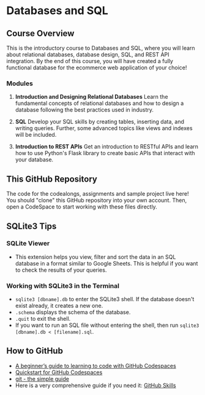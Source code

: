 # Databases and SQL
## Course Overview
This is the introductory course to Databases and SQL, where you will learn about relational databases, database design, SQL, and REST API integration. By the end of this course, you will have created a fully functional database for the ecommerce web application of your choice!

### Modules
1. **Introduction and Designing Relational Databases**
Learn the fundamental concepts of relational databases and how to design a database following the best practices used in industry.

2. **SQL**
Develop your SQL skills by creating tables, inserting data, and writing queries. Further, some advanced topics like views and indexes will be included.

3. **Introduction to REST APIs**
Get an introduction to RESTful APIs and learn how to use Python's Flask library to create basic APIs that interact with your database.

## This GitHub Repository
The code for the codealongs, assignments and sample project live here! You should "clone" this GitHub repository into your own account. Then, open a CodeSpace to start working with these files directly.

## SQLite3 Tips
### SQLite Viewer
* This extension helps you view, filter and sort the data in an SQL database in a format similar to Google Sheets. This is helpful if you want to check the results of your queries.
### Working with SQLite3 in the Terminal
* `sqlite3 [dbname].db` to enter the SQLite3 shell. If the database doesn't exist already, it creates a new one.
* `.schema` displays the schema of the database.
* `.quit` to exit the shell.
* If you want to run an SQL file without entering the shell, then run `sqlite3 [dbname].db < [filename].sql`.

## How to GitHub
* [A beginner’s guide to learning to code with GitHub Codespaces](https://github.blog/developer-skills/github/a-beginners-guide-to-learning-to-code-with-github-codespaces/)
* [Quickstart for GitHub Codespaces](https://docs.github.com/en/codespaces/getting-started/quickstart)
* [git - the simple guide](https://rogerdudler.github.io/git-guide/)
* Here is a very comprehensive guide if you need it: [GitHub Skills](https://skills.github.com/)
